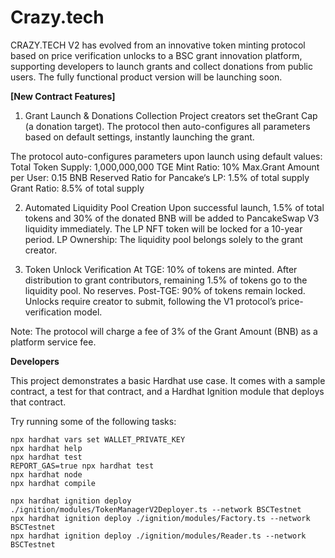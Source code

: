 # Crazy.tech

CRAZY.TECH V2​​ has evolved from an innovative token minting protocol based on price verification unlocks to a BSC grant innovation platform, supporting developers to launch grants and collect donations from public users. The fully functional product version will be launching soon.

**[New Contract Features]**<br>

1. Grant Launch & Donations Collection​
   Project creators set the ​​Grant Cap​​ (a donation target). The protocol then auto-configures all parameters based on default settings, instantly launching the grant.

The protocol auto-configures parameters upon launch using default values:
​​Total Token Supply​​: 1,000,000,000
​​TGE Mint Ratio​​: 10%
​​Max.Grant Amount per User​​: 0.15 BNB
Reserved Ratio for Pancake‘s LP: 1.5% of total supply
Grant Ratio: 8.5% of total supply

2. Automated Liquidity Pool Creation​
   Upon successful launch, 1.5% of total tokens​​ and ​​30% of the donated BNB will be added to PancakeSwap V3 liquidity immediately​​. The LP NFT token will be locked for a 10-year period.
   ​​LP Ownership​​: The liquidity pool belongs solely to the grant creator.

3. Token Unlock Verification​
   At TGE​​: 10% of tokens are minted. After distribution to grant contributors, remaining 1.5% of tokens go to the liquidity pool. No reserves.
   ​​Post-TGE​​: 90% of tokens remain ​​locked​​. Unlocks require ​​creator to submit, following the ​​V1 protocol’s price-verification model​​.

Note: The protocol will charge a fee of 3% of the Grant Amount (BNB) as a platform service fee.

**Developers**<br>

This project demonstrates a basic Hardhat use case. It comes with a sample contract, a test for that contract, and a Hardhat Ignition module that deploys that contract.

Try running some of the following tasks:

```shell
npx hardhat vars set WALLET_PRIVATE_KEY
npx hardhat help
npx hardhat test
REPORT_GAS=true npx hardhat test
npx hardhat node
npx hardhat compile

npx hardhat ignition deploy ./ignition/modules/TokenManagerV2Deployer.ts --network BSCTestnet
npx hardhat ignition deploy ./ignition/modules/Factory.ts --network BSCTestnet
npx hardhat ignition deploy ./ignition/modules/Reader.ts --network BSCTestnet
```

